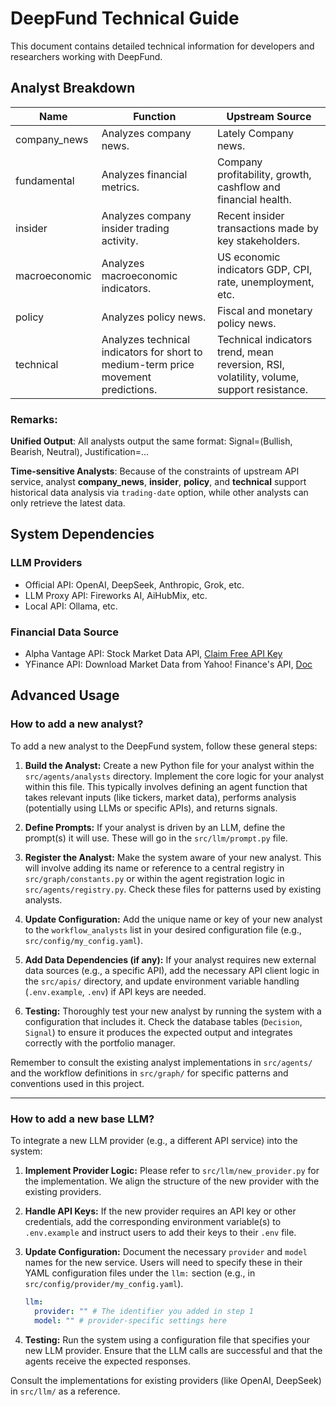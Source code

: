 # DeepFund Technical Guide

This document contains detailed technical information for developers and researchers working with DeepFund.

## Analyst Breakdown

|    Name     |   Function  | Upstream Source | 
| ----------- | ----------- | ----------- | 
| company_news  | Analyzes company news. | Lately Company news.  | 
| fundamental   | Analyzes financial metrics. | Company profitability, growth, cashflow and financial health. |
| insider       | Analyzes company insider trading activity. | Recent insider transactions made by key stakeholders. |
| macroeconomic | Analyzes macroeconomic indicators. | US economic indicators GDP, CPI, rate, unemployment, etc.    |
| policy        | Analyzes policy news. | Fiscal and monetary policy news. |
| technical     | Analyzes technical indicators  for short to medium-term price movement predictions. | Technical indicators trend, mean reversion, RSI, volatility, volume, support resistance. |

### Remarks:
**Unified Output**: All analysts output the same format: Signal=(Bullish, Bearish, Neutral), Justification=...

**Time-sensitive Analysts**: Because of the constraints of upstream API service, analyst **company_news**, **insider**, **policy**, and **technical** support  historical data analysis via `trading-date` option, while other analysts can only retrieve the latest data.

## System Dependencies

### LLM Providers
- Official API: OpenAI, DeepSeek, Anthropic, Grok, etc.
- LLM Proxy API: Fireworks AI, AiHubMix, etc.
- Local API: Ollama, etc.

### Financial Data Source 
- Alpha Vantage API: Stock Market Data API, [Claim Free API Key](https://www.alphavantage.co)
- YFinance API: Download Market Data from Yahoo! Finance's API, [Doc](https://yfinance-python.org/)

## Advanced Usage

### How to add a new analyst?

To add a new analyst to the DeepFund system, follow these general steps:

1.  **Build the Analyst:**
    Create a new Python file for your analyst within the `src/agents/analysts` directory. Implement the core logic for your analyst within this file. This typically involves defining an agent function that takes relevant inputs (like tickers, market data), performs analysis (potentially using LLMs or specific APIs), and returns signals.

2.  **Define Prompts:**
    If your analyst is driven by an LLM, define the prompt(s) it will use. These will go in the `src/llm/prompt.py` file.

3.  **Register the Analyst:**
    Make the system aware of your new analyst. This will involve adding its name or reference to a central registry in `src/graph/constants.py` or within the agent registration logic in `src/agents/registry.py`. Check these files for patterns used by existing analysts.

4.  **Update Configuration:**
    Add the unique name or key of your new analyst to the `workflow_analysts` list in your desired configuration file (e.g., `src/config/my_config.yaml`).

5.  **Add Data Dependencies (if any):**
    If your analyst requires new external data sources (e.g., a specific API), add the necessary API client logic in the `src/apis/` directory, and update environment variable handling (`.env.example`, `.env`) if API keys are needed.

6.  **Testing:**
    Thoroughly test your new analyst by running the system with a configuration that includes it. Check the database tables (`Decision`, `Signal`) to ensure it produces the expected output and integrates correctly with the portfolio manager.

Remember to consult the existing analyst implementations in `src/agents/` and the workflow definitions in `src/graph/` for specific patterns and conventions used in this project.

---

### How to add a new base LLM?

To integrate a new LLM provider (e.g., a different API service) into the system:

1.  **Implement Provider Logic:**
    Please refer to `src/llm/new_provider.py` for the implementation. We align the structure of the new provider with the existing providers.

2.  **Handle API Keys:**
    If the new provider requires an API key or other credentials, add the corresponding environment variable(s) to `.env.example` and instruct users to add their keys to their `.env` file.

3.  **Update Configuration:**
    Document the necessary `provider` and `model` names for the new service. Users will need to specify these in their YAML configuration files under the `llm:` section (e.g., in `src/config/provider/my_config.yaml`).
    ```yaml
    llm:
      provider: "" # The identifier you added in step 1
      model: "" # provider-specific settings here
    ```

4.  **Testing:**
    Run the system using a configuration file that specifies your new LLM provider. Ensure that the LLM calls are successful and that the agents receive the expected responses.

Consult the implementations for existing providers (like OpenAI, DeepSeek) in `src/llm/` as a reference. 